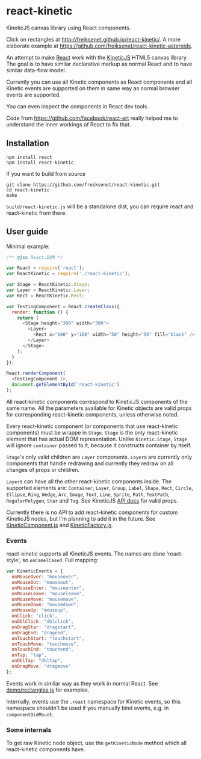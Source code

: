 react-kinetic
=============

KineticJS canvas library using React components.

Click on rectangles at http://freiksenet.github.io/react-kinetic/. A more
elaborate example at https://github.com/freiksenet/react-kinetic-asteroids.

An attempt to make [React](http://facebook.github.io/react/) work with the
[KineticJS](http://kineticjs.com/) HTML5 canvas library. The goal is to have
similar declarative markup as normal React and to have similar data-flow model.

Currently you can use all Kinetic components as React components and all Kinetic
events are supported on them in same way as normal browser events are supported.

You can even inspect the components in React dev tools.

Code from https://github.com/facebook/react-art really helped me to understand
the inner workings of React to fix that.

Installation
------------

```
npm install react
npm install react-kinetic
```

If you want to build from source

```
git clone https://github.com/freiksenet/react-kinetic.git
cd react-kinetic
make
```

`build/react-kinetic.js` will be a standalone dist, you can require
react and react-kinetic from there.

User guide
----------

Minimal example:

```js
/** @jsx React.DOM */

var React = require('react');
var ReactKinetic = require('./react-kinetic');

var Stage = ReactKinetic.Stage;
var Layer = ReactKinetic.Layer;
var Rect = ReactKinetic.Rect;

var TestingComponent = React.createClass({
  render: function () {
    return (
      <Stage height="300" width="300">
        <Layer>
          <Rect x="100" y="100" width="50" height="50" fill="black" />
        </Layer>
      </Stage>
    );
  }
});

React.renderComponent(
  <TestingComponent />,
  document.getElementById('react-kinetic')
);
```

All react-kinetic components correspond to KineticJS components of the same
name. All the parameters available for Kinetic objects are valid props for
corresponding react-kinetic components, unless otherwise noted.

Every react-kinetic component (or components that use react-kinetic components)
must be wrappe in `Stage`. `Stage` is the only react-kinetic element that has actual
DOM representation. Unlike `Kinetic.Stage`, `Stage` will ignore `container`
passed to it, because it constructs container by itself.

`Stage`'s only valid children are `Layer` components. `Layer`s are currently
only components that handle redrawing and currently they redraw on all changes
of props or children.

`Layer`s can have all the other react-kinetic components inside. The supported
elements are: `Container`, `Layer`, `Group`, `Label`, `Shape`, `Rect`, `Circle`,
`Ellipse`, `Ring`, `Wedge`, `Arc`, `Image`, `Text`, `Line`, `Sprite`, `Path`,
`TextPath`, `RegularPolygon`, `Star` and `Tag`. See KineticJS
[API docs](http://kineticjs.com/docs/index.html) for valid props.

Currently there is no API to add react-kinetic components for custom KineticJS
nodes, but I'm planning to add it in the future. See
[KineticComponent.js](src/KineticComponent.js) and
[KineticFactory.js](src/KineticComponent.js).

### Events

react-kinetic supports all KineticJS events. The names are done 'react-style',
so `onCamelCased`. Full mapping:

```js
var KineticEvents = {
  onMouseOver: "mouseover",
  onMouseOut: "mouseout",
  onMouseEnter: "mouseenter",
  onMouseLeave: "mouseleave",
  onMouseMove: "mousemove",
  onMouseDown: "mousedown",
  onMouseUp: "mouseup",
  onClick: "click",
  onDblClick: "dblclick",
  onDragStar: "dragstart",
  onDragEnd: "dragend",
  onTouchStart: "touchstart",
  onTouchMove: "touchmove",
  onTouchEnd: "touchend",
  onTap: "tap",
  onDblTap: "dbltap",
  onDragMove: "dragmove"
};
```

Events work in similar way as they work in normal React. See
[demo/rectangles.js](demo/rectangles.js) for examples.

Internally, events use the `.react` namespace for Kinetic events,
so this namespace shouldn't be used if you manually bind events,
e.g. in `componentDidMount`.

### Some internals

To get raw Kinetic node object, use the `getKineticNode` method which all
react-kinetic components have.
